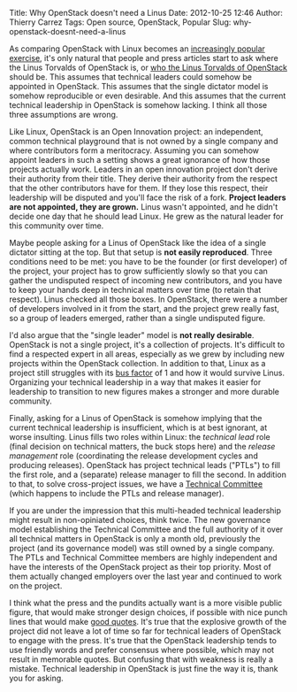 Title: Why OpenStack doesn't need a Linus
Date: 2012-10-25 12:46
Author: Thierry Carrez
Tags: Open source, OpenStack, Popular
Slug: why-openstack-doesnt-need-a-linus

As comparing OpenStack with Linux becomes an [increasingly popular
exercise](http://www.devx.com/blog/is-openstack-the-linux-of-cloud.html),
it's only natural that people and press articles start to ask where the
Linus Torvalds of OpenStack is, or [who the Linus Torvalds of
OpenStack](http://www.networkworld.com/news/2012/102412-openstack-linus-263659.html?hpg1=bn)
should be. This assumes that technical leaders could somehow be
appointed in OpenStack. This assumes that the single dictator model is
somehow reproducible or even desirable. And this assumes that the
current technical leadership in OpenStack is somehow lacking. I think
all those three assumptions are wrong.

Like Linux, OpenStack is an Open Innovation project: an independent,
common technical playground that is not owned by a single company and
where contributors form a meritocracy. Assuming you can somehow appoint
leaders in such a setting shows a great ignorance of how those projects
actually work. Leaders in an open innovation project don't derive their
authority from their title. They derive their authority from the respect
that the other contributors have for them. If they lose this respect,
their leadership will be disputed and you'll face the risk of a fork.
**Project leaders are not appointed, they are grown.** Linus wasn't
appointed, and he didn't decide one day that he should lead Linux. He
grew as the natural leader for this community over time.

Maybe people asking for a Linus of OpenStack like the idea of a single
dictator sitting at the top. But that setup is **not easily
reproduced**. Three conditions need to be met: you have to be the
founder (or first developer) of the project, your project has to grow
sufficiently slowly so that you can gather the undisputed respect of
incoming new contributors, and you have to keep your hands deep in
technical matters over time (to retain that respect). Linus checked all
those boxes. In OpenStack, there were a number of developers involved in
it from the start, and the project grew really fast, so a group of
leaders emerged, rather than a single undisputed figure.

I'd also argue that the "single leader" model is **not really
desirable**. OpenStack is not a single project, it's a collection of
projects. It's difficult to find a respected expert in all areas,
especially as we grew by including new projects within the OpenStack
collection. In addition to that, Linux as a project still struggles with
its [bus factor](http://en.wikipedia.org/wiki/Bus_factor) of 1 and how
it would survive Linus. Organizing your technical leadership in a way
that makes it easier for leadership to transition to new figures makes a
stronger and more durable community.

Finally, asking for a Linus of OpenStack is somehow implying that the
current technical leadership is insufficient, which is at best ignorant,
at worse insulting. Linus fills two roles within Linux: the *technical
lead* role (final decision on technical matters, the buck stops here)
and the *release management* role (coordinating the release development
cycles and producing releases). OpenStack has project technical leads
("PTLs") to fill the first role, and a (separate) release manager to
fill the second. In addition to that, to solve cross-project issues, we
have a [Technical
Committee](https://www.openstack.org/foundation/technical-committee/)
(which happens to include the PTLs and release manager).

If you are under the impression that this multi-headed technical
leadership might result in non-opiniated choices, think twice. The new
governance model establishing the Technical Committee and the full
authority of it over all technical matters in OpenStack is only a month
old, previously the project (and its governance model) was still owned
by a single company. The PTLs and Technical Committee members are highly
independent and have the interests of the OpenStack project as their top
priority. Most of them actually changed employers over the last year and
continued to work on the project.

I think what the press and the pundits actually want is a more visible
public figure, that would make stronger design choices, if possible with
nice punch lines that would make [good
quotes](http://en.wikiquote.org/wiki/Linus_Torvalds). It's true that the
explosive growth of the project did not leave a lot of time so far for
technical leaders of OpenStack to engage with the press. It's true that
the OpenStack leadership tends to use friendly words and prefer
consensus where possible, which may not result in memorable quotes. But
confusing that with weakness is really a mistake. Technical leadership
in OpenStack is just fine the way it is, thank you for asking.
